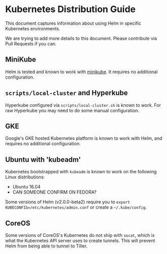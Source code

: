 # Kubernetes Distribution Guide

This document captures information about using Helm in specific Kubernetes
environments.

We are trying to add more details to this document. Please contribute via Pull
Requests if you can.

## MiniKube

Helm is tested and known to work with [minikube](https://github.com/kubernetes/minikube).
It requires no additional configuration.

## `scripts/local-cluster` and Hyperkube

Hyperkube configured via `scripts/local-cluster.sh` is known to work. For raw
Hyperkube you may need to do some manual configuration.

## GKE

Google's GKE hosted Kubernetes platform is known to work with Helm, and requires
no additional configuration.

## Ubuntu with 'kubeadm'

Kubernetes bootstrapped with `kubeadm` is known to work on the following Linux
distributions:

- Ubuntu 16.04
- CAN SOMEONE CONFIRM ON FEDORA?

Some versions of Helm (v2.0.0-beta2) require you to `export KUBECONFIG=/etc/kubernetes/admin.conf`
or create a `~/.kube/config`.

## CoreOS

Some versions of CoreOS's Kubernetes do not ship with `socat`, which is what
the Kubernetes API server uses to create tunnels. This will prevent Helm from
being able to tunnel to Tiller.


